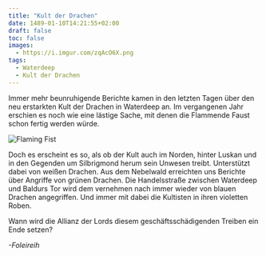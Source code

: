 ```yaml
---
title: "Kult der Drachen"
date: 1489-01-10T14:21:55+02:00
draft: false
toc: false
images: 
  - https://i.imgur.com/zqAcO6X.png
tags: 
  - Waterdeep
  - Kult der Drachen
---
```


Immer mehr beunruhigende Berichte kamen in den letzten Tagen über den neu erstarkten Kult der Drachen in Waterdeep an. Im vergangenen Jahr erschien es noch wie eine lästige Sache, mit denen die Flammende Faust schon fertig werden würde.

![Flaming Fist](https://i.imgur.com/zqAcO6X.png)

Doch es erscheint es so, als ob der Kult auch im Norden, hinter Luskan und in den Gegenden um Silbrigmond herum sein Unwesen treibt. Unterstützt dabei von weißen Drachen. Aus dem Nebelwald erreichten uns Berichte über Angriffe von grünen Drachen. Die Handelsstraße zwischen Waterdeep und Baldurs Tor wird dem vernehmen nach immer wieder von blauen Drachen angegriffen. Und immer mit dabei die Kultisten in ihren violetten Roben.

Wann wird die Allianz der Lords diesem geschäftsschädigenden Treiben ein Ende setzen?

_-Foleireih_
